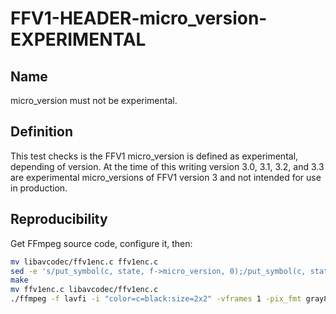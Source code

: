 # FFV1-HEADER-micro_version-EXPERIMENTAL

## Name

micro_version must not be experimental.

## Definition

This test checks is the FFV1 micro_version is defined as experimental, depending of version. At the time of this writing version 3.0, 3.1, 3.2, and 3.3 are experimental micro_versions of FFV1 version 3 and not intended for use in production.

## Reproducibility

Get FFmpeg source code, configure it, then:
 
```sh
mv libavcodec/ffv1enc.c ffv1enc.c
sed -e 's/put_symbol(c, state, f->micro_version, 0);/put_symbol(c, state, 0, 0);/g' ffv1enc.c > libavcodec/ffv1enc.c
make
mv ffv1enc.c libavcodec/ffv1enc.c
./ffmpeg -f lavfi -i "color=c=black:size=2x2" -vframes 1 -pix_fmt gray8 -write_crc32 0 -c:v ffv1 -level 3 -slices 1 FFV1-HEADER-micro_version_MS_v3.mkv
```

